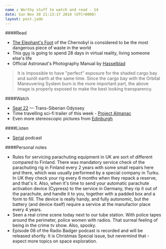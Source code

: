 ```yaml
---
name : Worthy stuff to watch and read - 14
date: Sun Nov 30 21:13:17 2014 (UTC+0000)
layout: post.jade
---
```


####Read

* [The Elephant's Foot](http://nautil.us/blog/chernobyls-hot-mess-the-elephants-foot-is-still-lethal) of the Chernobyl is considered to be the most dangerous piece of waste in the world
* This [guy](http://www.theverge.com/2014/11/18/7235895/seeing-i-artist-to-spend-a-month-in-virtual-reality) is going to spend 28 days in virtual reality, living someone else's life
* Official Astronaut's Photography Manual by [Hasselblad](http://www.hasselblad.com/media/2207875/astronauts_manual_singlepage_lr.pdf)

>It is impossible to have "perfect" exposure for the shaded cargo bay and sunlit earth at the same time. Since the cargo bay with the Orbital Maneuvering System burn is the more important part, the above image is properly exposed to make the best looking transparency.

####Watch

* [Seat 22](https://vimeo.com/110030826) — Trans-Siberian Odyssey
* Time travelling sci-fi trailer of this week - [Project Almanac](https://www.youtube.com/watch?v=ZALqGuwI_DE)
* Even more stereoscopic pictures from [Edinburgh](https://www.flickr.com/photos/karismafilms/sets/72157648775217758)

####Listen

* [Serial](http://serialpodcast.org) podcast

####Personal notes

* Rules for servicing parachuting equipment in UK are sort of different compared to Finland. There was mandatory service check of the parachuting rig in Finland every 2 years with some small repairs here and there, which was usually performed by a special company in Turku. In UK they check your rig every 6 months when they repack a reserve, and that's it. Also, when it's time to send your automatic parachute activation device (Cypress) to the service in Germany, they rip it out of the parachute, and handle it to you, together with a padded box and a form to fill. The device is really handy, and fully autonomic, but the battery (and device itself) require a service at the manufactor place every 4 years.
* Seen a real crime scene today next to our tube station. With police tapes around the perimeter, police women with radios. That surreal feeling of being in the crime tv show. Also, spooky.
* Episode 08 of the Radio Badger podcast is recorded and will be released shortly. It is Christmas Special issue, but nevermind that - expect more topics on space exploration.
